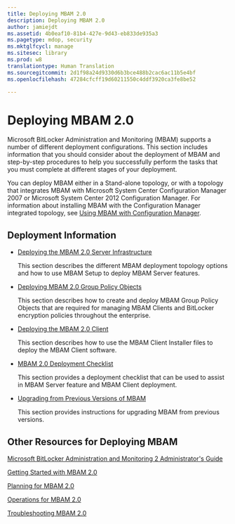 ```yaml
---
title: Deploying MBAM 2.0
description: Deploying MBAM 2.0
author: jamiejdt
ms.assetid: 4b0eaf10-81b4-427e-9d43-eb833de935a3
ms.pagetype: mdop, security
ms.mktglfcycl: manage
ms.sitesec: library
ms.prod: w8
translationtype: Human Translation
ms.sourcegitcommit: 2d1f98a24d9330d6b3bce488b2cac6ac11b5e4bf
ms.openlocfilehash: 47284cfcff19d60211550c4ddf3920ca3fe8be52

---
```



# Deploying MBAM 2.0


Microsoft BitLocker Administration and Monitoring (MBAM) supports a number of different deployment configurations. This section includes information that you should consider about the deployment of MBAM and step-by-step procedures to help you successfully perform the tasks that you must complete at different stages of your deployment.

You can deploy MBAM either in a Stand-alone topology, or with a topology that integrates MBAM with Microsoft System Center Configuration Manager 2007 or Microsoft System Center 2012 Configuration Manager. For information about installing MBAM with the Configuration Manager integrated topology, see [Using MBAM with Configuration Manager](using-mbam-with-configuration-manager.md).

## Deployment Information


-   [Deploying the MBAM 2.0 Server Infrastructure](deploying-the-mbam-20-server-infrastructure-mbam-2.md)

    This section describes the different MBAM deployment topology options and how to use MBAM Setup to deploy MBAM Server features.

-   [Deploying MBAM 2.0 Group Policy Objects](deploying-mbam-20-group-policy-objects-mbam-2.md)

    This section describes how to create and deploy MBAM Group Policy Objects that are required for managing MBAM Clients and BitLocker encryption policies throughout the enterprise.

-   [Deploying the MBAM 2.0 Client](deploying-the-mbam-20-client-mbam-2.md)

    This section describes how to use the MBAM Client Installer files to deploy the MBAM Client software.

-   [MBAM 2.0 Deployment Checklist](mbam-20-deployment-checklist-mbam-2.md)

    This section provides a deployment checklist that can be used to assist in MBAM Server feature and MBAM Client deployment.

-   [Upgrading from Previous Versions of MBAM](upgrading-from-previous-versions-of-mbam.md)

    This section provides instructions for upgrading MBAM from previous versions.

## Other Resources for Deploying MBAM


[Microsoft BitLocker Administration and Monitoring 2 Administrator's Guide](index.md)

[Getting Started with MBAM 2.0](getting-started-with-mbam-20-mbam-2.md)

[Planning for MBAM 2.0](planning-for-mbam-20-mbam-2.md)

[Operations for MBAM 2.0](operations-for-mbam-20-mbam-2.md)

[Troubleshooting MBAM 2.0](troubleshooting-mbam-20-mbam-2.md)

 

 








<!--HONumber=Jun16_HO4-->


